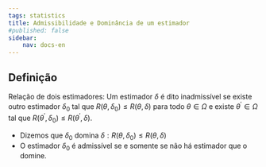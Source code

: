 ```yaml
---
tags: statistics
title: Admissibilidade e Dominância de um estimador
#published: false
sidebar:
    nav: docs-en
---
```


## Definição

Relação de dois estimadores: Um estimador $\delta$ é dito inadmissível se existe outro estimador $\delta_0$ tal que $R\left(\theta, \delta_0\right) \leq R(\theta, \delta)$ para todo $\theta \in \Omega$ e existe $\theta^{\prime} \in \Omega$ tal que $R\left(\theta^{\prime}, \delta_0\right) \leq R\left(\theta^{\prime}, \delta\right)$.

- Dizemos que $\delta_0$ domina $\delta: R\left(\theta, \delta_0\right) \leq R(\theta, \delta)$
- O estimador $\delta_0$ é admissível se e somente se não há estimador que o domine.
